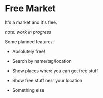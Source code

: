 # Free Market

It's a market and it's free.

*note: work in progress*

Some planned features:

* Absolutely free!

* Search by name/tag/location

* Show places where you can get free stuff

* Show free stuff near your location

* Something else
